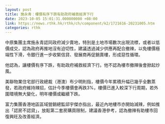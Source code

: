 ```yaml
---
layout: post
title: 施永青：樓價有序下跌有助政府補救經濟下行
date: 2023-10-05 15:01:31.000000000 +08:00
link: https://news.rthk.hk/rthk/ch/component/k2/1721616-20231005.htm
categories: rthk
---
```


中原集團主席施永青認同政府減少賣地，特別是土地市場數次出現流標，或者以低價成交，認為政府再推地沒有迫切性，建議透過減少供應再配合撤辣，以免樓價極端性下滑，令銀行進一步收緊信貸、發展商再促銷賣樓，形成惡性循環。

他認為，讓樓價有序下跌，有助政府補救經濟下行。他不認為樓市撤辣後會掀起炒風。

美聯物業住宅部行政總裁（港澳）布少明則指，樓價今年累積升幅已幾乎全數蒸發，若政府維持辣招，估計今季樓價會再跌3%，樓價已進入較深下行周期，若外圍環境無大變化，明年樓價或繼續下跌。

富力集團香港地區區域營銷總監邱宇傑亦指出，最近內地樓市亦開始減辣，例如推出「認房不認貸」，放鬆第二套房購買限制，建議香港參考，認為撤辣有助樓市回復興旺及改善經濟。
